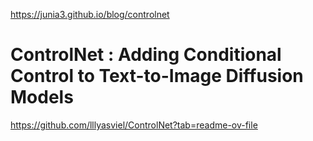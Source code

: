 https://junia3.github.io/blog/controlnet

# ControlNet : Adding Conditional Control to Text-to-Image Diffusion Models

https://github.com/lllyasviel/ControlNet?tab=readme-ov-file
